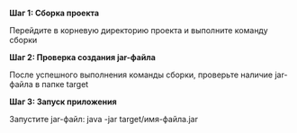 **Шаг 1: Сборка проекта**

Перейдите в корневую директорию проекта и выполните команду сборки

**Шаг 2: Проверка создания jar-файла**

После успешного выполнения команды сборки, проверьте наличие jar-файла в папке target

**Шаг 3: Запуск приложения**

Запустите jar-файл:
java -jar target/имя-файла.jar
